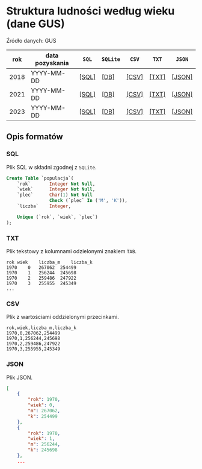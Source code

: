 # Struktura ludności według wieku (dane GUS)

Źródło danych: GUS

| rok | data pozyskania | `SQL` | `SQLite` | `CSV` | `TXT` | `JSON` |
|-----|-----------------|-------|----------|-------|-------|--------|
| 2018 | YYYY-MM-DD |[[SQL]](data/2018-dane-gus-populacja.sql) |[[DB]](data/2018-dane-gus-populacja.db) |[[CSV]](data/2018-dane-gus-populacja.csv) |[[TXT]](data/2018-dane-gus-populacja.txt) |[[JSON]](data/2018-dane-gus-populacja.json) |
| 2021 | YYYY-MM-DD |[[SQL]](data/2021-dane-gus-populacja.sql) |[[DB]](data/2021-dane-gus-populacja.db) |[[CSV]](data/2021-dane-gus-populacja.csv) |[[TXT]](data/2021-dane-gus-populacja.txt) |[[JSON]](data/2021-dane-gus-populacja.json) |
| 2023 | YYYY-MM-DD |[[SQL]](data/2023-dane-gus-populacja.sql) |[[DB]](data/2023-dane-gus-populacja.db) |[[CSV]](data/2023-dane-gus-populacja.csv) |[[TXT]](data/2023-dane-gus-populacja.txt) |[[JSON]](data/2023-dane-gus-populacja.json) |

## Opis formatów

### SQL

Plik SQL w składni zgodnej z `SQLite`.

```sql
Create Table `populacja`(
    `rok`       Integer Not Null,
    `wiek`      Integer Not Null,
    `plec`      Char(1) Not Null
                Check (`plec` In ('M', 'K')),
    `liczba`    Integer,

    Unique (`rok`, `wiek`, `plec`)
);
```

### TXT

Plik tekstowy z kolumnami odzielonymi znakiem `TAB`.

```
rok	wiek	liczba_m	liczba_k
1970	0	267062	254499
1970	1	256244	245698
1970	2	259486	247922
1970	3	255955	245349
...
```

### CSV

Plik z wartościami oddzielonymi przecinkami.

```csv
rok,wiek,liczba_m,liczba_k
1970,0,267062,254499
1970,1,256244,245698
1970,2,259486,247922
1970,3,255955,245349
```

### JSON

Plik JSON.

```json
[
    {
        "rok": 1970,
        "wiek": 0,
        "m": 267062,
        "k": 254499
    },
    {
        "rok": 1970,
        "wiek": 1,
        "m": 256244,
        "k": 245698
    },
    ...
```

